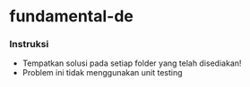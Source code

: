 # fundamental-de

### Instruksi

- Tempatkan solusi pada setiap folder yang telah disediakan!
- Problem ini tidak menggunakan unit testing

